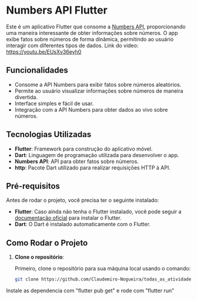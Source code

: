 # Numbers API Flutter

Este é um aplicativo Flutter que consome a [Numbers API](http://numbersapi.com/), proporcionando uma maneira interessante de obter informações sobre números. O app exibe fatos sobre números de forma dinâmica, permitindo ao usuário interagir com diferentes tipos de dados. Link do video: https://youtu.be/EUsXv36eyh0

## Funcionalidades

- Consome a API Numbers para exibir fatos sobre números aleatórios.
- Permite ao usuário visualizar informações sobre números de maneira divertida.
- Interface simples e fácil de usar.
- Integração com a API Numbers para obter dados ao vivo sobre números.

## Tecnologias Utilizadas

- **Flutter**: Framework para construção do aplicativo móvel.
- **Dart**: Linguagem de programação utilizada para desenvolver o app.
- **Numbers API**: API para obter fatos sobre números.
- **http**: Pacote Dart utilizado para realizar requisições HTTP à API.

## Pré-requisitos

Antes de rodar o projeto, você precisa ter o seguinte instalado:

- **Flutter**: Caso ainda não tenha o Flutter instalado, você pode seguir a [documentação oficial](https://docs.flutter.dev/get-started/install) para instalar o Flutter.
- **Dart**: O Dart é instalado automaticamente com o Flutter.

## Como Rodar o Projeto

1. **Clone o repositório**:

   Primeiro, clone o repositório para sua máquina local usando o comando:

   ```bash
   git clone https://github.com/Claudemiro-Nogueira/todas_as_atividades_de_Felipe/tree/main/numbers_api
Instale as dependencia com "flutter pub get" e rode com "flutter run"
